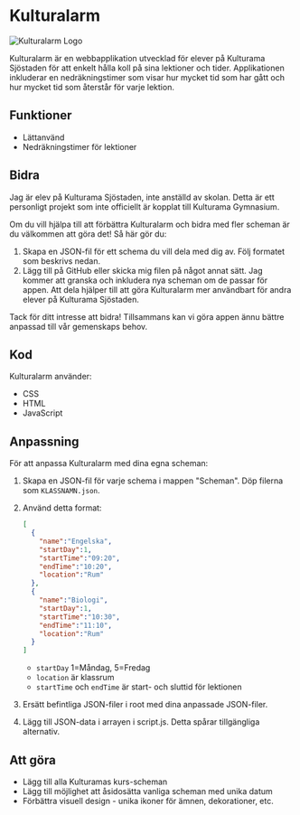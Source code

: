 # Kulturalarm
![Kulturalarm Logo]([https://github.com/JagGillarVatten/Kulturalarm/raw/main/favicon.png](https://file.garden/ZWc5R9szsWLb2ccu/favicon.png))

Kulturalarm är en webbapplikation utvecklad för elever på Kulturama Sjöstaden för att enkelt hålla koll på sina lektioner och tider. Applikationen inkluderar en nedräkningstimer som visar hur mycket tid som har gått och hur mycket tid som återstår för varje lektion.

## Funktioner

- Lättanvänd
- Nedräkningstimer för lektioner 

## Bidra 

Jag är elev på Kulturama Sjöstaden, inte anställd av skolan. Detta är ett personligt projekt som inte officiellt är kopplat till Kulturama Gymnasium.

Om du vill hjälpa till att förbättra Kulturalarm och bidra med fler scheman är du välkommen att göra det! Så här gör du:

1. Skapa en JSON-fil för ett schema du vill dela med dig av. Följ formatet som beskrivs nedan.
2. Lägg till på GitHub eller skicka mig filen på något annat sätt.
   Jag kommer att granska och inkludera nya scheman om de passar för appen.
   Att dela hjälper till att göra Kulturalarm mer användbart för andra elever på Kulturama Sjöstaden.
   
Tack för ditt intresse att bidra! Tillsammans kan vi göra appen ännu bättre anpassad till vår gemenskaps behov.

## Kod

Kulturalarm använder:

- CSS
- HTML
- JavaScript

## Anpassning

För att anpassa Kulturalarm med dina egna scheman:

1. Skapa en JSON-fil för varje schema i mappen "Scheman". Döp filerna som `KLASSNAMN.json`.
2. Använd detta format:

     ```json
     [
       {  
         "name":"Engelska",
         "startDay":1, 
         "startTime":"09:20",
         "endTime":"10:20",
         "location":"Rum"
       },
       {
         "name":"Biologi",  
         "startDay":1,
         "startTime":"10:30",
         "endTime":"11:10",
         "location":"Rum"
       }
     ]
     ```
     
     - `startDay` 1=Måndag, 5=Fredag
     - `location` är klassrum
     - `startTime` och `endTime` är start- och sluttid för lektionen
     
3. Ersätt befintliga JSON-filer i root med dina anpassade JSON-filer.
4. Lägg till JSON-data i arrayen i script.js. Detta spårar tillgängliga alternativ.

## Att göra

- Lägg till alla Kulturamas kurs-scheman
- Lägg till möjlighet att åsidosätta vanliga scheman med unika datum
- Förbättra visuell design - unika ikoner för ämnen, dekorationer, etc.

